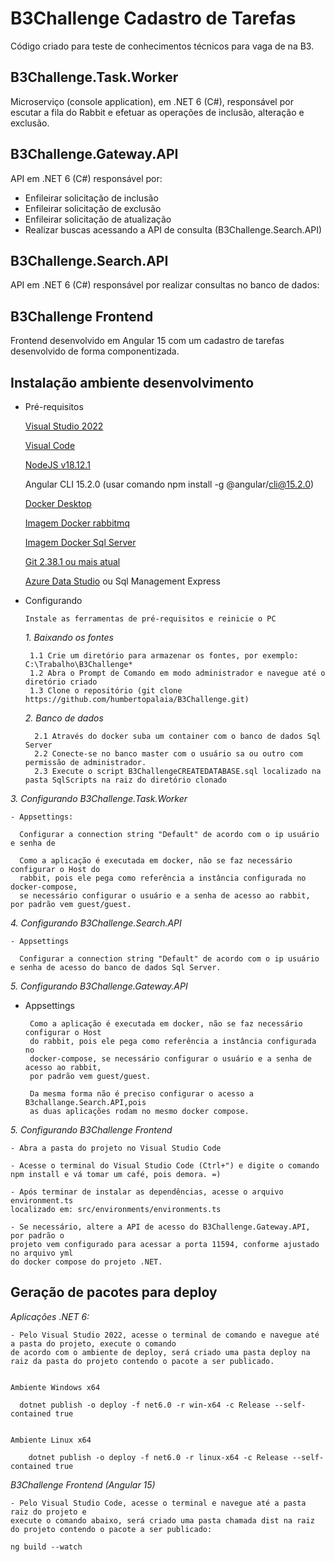 
# B3Challenge Cadastro de Tarefas

Código criado para teste de conhecimentos técnicos para vaga de na B3.


## B3Challenge.Task.Worker


Microserviço (console application), em .NET 6 (C#), responsável por escutar a fila do Rabbit e efetuar as operações de inclusão, alteração e exclusão.



## B3Challenge.Gateway.API

API em .NET 6 (C#) responsável por:
- Enfileirar solicitação de inclusão
- Enfileirar solicitação de exclusão
- Enfileirar solicitação de atualização
- Realizar buscas acessando a API de consulta (B3Challenge.Search.API)


## B3Challenge.Search.API

API em .NET 6 (C#) responsável por realizar consultas no banco de dados:


## B3Challenge Frontend

Frontend desenvolvido em Angular 15 com um cadastro de tarefas desenvolvido de forma componentizada.


## Instalação ambiente desenvolvimento

- Pré-requisitos
    
    [Visual Studio 2022](https://visualstudio.microsoft.com/pt-br/vs/community/)

    [Visual Code](https://code.visualstudio.com)
    
    [NodeJS v18.12.1](https://nodejs.org/dist/v18.14.1/)

    Angular CLI 15.2.0 (usar comando npm install -g @angular/cli@15.2.0)

    [Docker Desktop](https://www.docker.com/get-started/)

    [Imagem Docker rabbitmq](https://hub.docker.com/_/rabbitmq)
    
    [Imagem Docker Sql Server](https://hub.docker.com/_/microsoft-mssql-server)
    
    [Git 2.38.1 ou mais atual](https://git-scm.com/downloads)

    [Azure Data Studio](https://azure.microsoft.com/pt-br/products/data-studio/) ou Sql Management Express
   

- Configurando

      Instale as ferramentas de pré-requisitos e reinicie o PC

  *1. Baixando os fontes*      

       1.1 Crie um diretório para armazenar os fontes, por exemplo: C:\Trabalho\B3Challenge*
       1.2 Abra o Prompt de Comando em modo administrador e navegue até o diretório criado
       1.3 Clone o repositório (git clone https://github.com/humbertopalaia/B3Challenge.git)

  *2. Banco de dados*

        2.1 Através do docker suba um container com o banco de dados Sql Server        
        2.2 Conecte-se no banco master com o usuário sa ou outro com permissão de administrador.        
        2.3 Execute o script B3ChallengeCREATEDATABASE.sql localizado na pasta SqlScripts na raiz do diretório clonado


*3. Configurando B3Challenge.Task.Worker*
    
    - Appsettings:
      
      Configurar a connection string "Default" de acordo com o ip usuário e senha de 
     
      Como a aplicação é executada em docker, não se faz necessário configurar o Host do 
      rabbit, pois ele pega como referência a instância configurada no docker-compose,
      se necessário configurar o usuário e a senha de acesso ao rabbit, por padrão vem guest/guest.

*4. Configurando B3Challenge.Search.API*
    
    - Appsettings
    
      Configurar a connection string "Default" de acordo com o ip usuário e senha de acesso do banco de dados Sql Server.

*5. Configurando B3Challenge.Gateway.API*

- Appsettings
    
       Como a aplicação é executada em docker, não se faz necessário configurar o Host
       do rabbit, pois ele pega como referência a instância configurada no 
       docker-compose, se necessário configurar o usuário e a senha de acesso ao rabbit, 
       por padrão vem guest/guest.

       Da mesma forma não é preciso configurar o acesso a B3challange.Search.API,pois
       as duas aplicações rodam no mesmo docker compose.

*5. Configurando B3Challenge Frontend*

    - Abra a pasta do projeto no Visual Studio Code
    
    - Acesse o terminal do Visual Studio Code (Ctrl+") e digite o comando npm install e vá tomar um café, pois demora. =)

    - Após terminar de instalar as dependências, acesse o arquivo environment.ts 
    localizado em: src/environments/environments.ts

    - Se necessário, altere a API de acesso do B3Challenge.Gateway.API, por padrão o 
    projeto vem configurado para acessar a porta 11594, conforme ajustado no arquivo yml 
    do docker compose do projeto .NET.
    
## Geração de pacotes para deploy 

*Aplicações .NET 6:*
    
    - Pelo Visual Studio 2022, acesse o terminal de comando e navegue até a pasta do projeto, execute o comando 
    de acordo com o ambiente de deploy, será criado uma pasta deploy na raiz da pasta do projeto contendo o pacote a ser publicado.


    Ambiente Windows x64
    
      dotnet publish -o deploy -f net6.0 -r win-x64 -c Release --self-contained true


    Ambiente Linux x64
        
        dotnet publish -o deploy -f net6.0 -r linux-x64 -c Release --self-contained true




*B3Challenge Frontend (Angular 15)*

    - Pelo Visual Studio Code, acesse o terminal e navegue até a pasta raiz do projeto e 
    execute o comando abaixo, será criado uma pasta chamada dist na raiz do projeto contendo o pacote a ser publicado:

    ng build --watch


